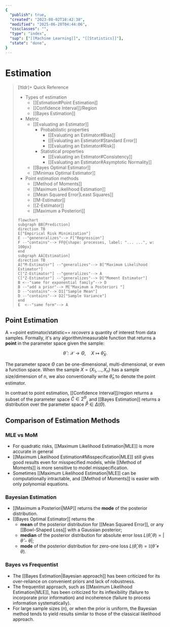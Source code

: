 ```yaml
---
{
  "publish": true,
  "created": "2023-08-02T18:42:38",
  "modified": "2025-06-28T04:44:06",
  "cssclasses": "",
  "type": "index",
  "sup": ["[[Machine Learning]]", "[[Statistics]]"],
  "state": "done",
}
---
```


# Estimation

> [!tldr]+ Quick Reference
>
> - Types of estimation
>   - [[Estimation#Point Estimation]]
>   - [[Confidence Interval]]/Region
>   - [[Bayes Estimation]]
> - Metric
>   - [[Evaluating an Estimator]]
>     - Probabilistic properties
>       - [[Evaluating an Estimator#Bias]]
>       - [[Evaluating an Estimator#Standard Error]]
>       - [[Evaluating an Estimator#Risk]]
>     - Statistical properties
>       - [[Evaluating an Estimator#Consistency]]
>       - [[Evaluating an Estimator#Asymptotic Normality]]
>   - [[Bayes Optimal Estimator]]
>   - [[Minimax Optimal Estimator]]
> - Point estimation methods
>   - [[Method of Moments]]
>   - [[Maximum Likelihood Estimation]]
>   - [[Mean Squared Error\|Least Squares]]
>   - [[M-Estimator]]
>   - [[Z-Estimator]]
>   - [[Maximum a Posteriori]]
>
> ```mermaid
> flowchart
> subgraph BB[Prediction]
> direction TB
> E["Empirical Risk Minimization"]
> E --"geneneralizes"--> F["Regression"]
> F --"contains"--> FF@{shape: processes, label: "... ...", w: 100px}
> end
> subgraph AA[Estimation]
> direction TB
> A["M-Estimator"] --"generalizes"--> B["Maximum Likelihood Estimator"]
> C["Z-Estimator"] --"generalizes"--> A
> C["Z-Estimator"] --"generalizes"--> D["Moment Estimator"]
> B <--"same for exponential family"--> D
> B --"add a prior"--> M["Maximum a Posteriori "]
> D --"contains"--> D1["Sample Mean"]
> D --"contains"--> D2["Sample Variance"]
> end
> E  <--"same form"--> A
> ```

## Point Estimation

A ==point estimator/statistic== _recovers_ a quantity of interest from data samples. Formally, it's any algorithm/measurable function that returns a **point** in the parameter space given the sample:

$$
\hat{\theta} : \mathcal{X}\to \Theta, \quad X \mapsto \hat{\theta}_{X}.
$$

The parameter space $\Theta$ can be one-dimensional, multi-dimensional, or even a function space. When the sample $X=(X_{1},\dots,X_{n})$ has a sample size/dimension of $n$, we also conventionally write $\hat{\theta}_{n}$ to denote the point estimator.

In contrast to point estimation, [[Confidence Interval]]/region returns a subset of the parameter space $\hat{C}\in 2^{\Theta}$, and [[Bayes Estimation]] returns a distribution over the parameter space $\hat{P}\in \Delta(\Theta)$.

## Comparison of Estimation Methods

### MLE vs MoM

- For quadratic risks, [[Maximum Likelihood Estimation\|MLE]] is more accurate in general
- [[Maximum Likelihood Estimation#Misspecification\|MLE]] still gives good results even for misspecified models, while [[Method of Moments]] is more sensitive to model misspecification.
- Sometimes [[Maximum Likelihood Estimation\|MLE]] can be computationally intractable, and [[Method of Moments]] is easier with only polynomial equations.

### Bayesian Estimation

- [[Maximum a Posteriori\|MAP]] returns the **mode** of the posterior distribution.
- [[Bayes Optimal Estimator]] returns the
  - **mean** of the posterior distribution for [[Mean Squared Error]], or any [[Bowl-Shaped Loss]] with a Gaussian posterior;
  - **median** of the posterior distribution for absolute error loss $L(\hat{\theta},\theta)= |\hat{\theta}-\theta|$;
  - **mode** of the posterior distribution for zero-one loss $L(\hat{\theta},\theta)= \mathbb{I}(\hat{\theta}\ne\theta)$.

### Bayes vs Frequentist

- The [[Bayes Estimation\|Bayesian approach]] has been criticized for its over-reliance on convenient priors and lack of robustness.
- The frequentist approach, such as [[Maximum Likelihood Estimation\|MLE]], has been criticized for its inflexibility (failure to incorporate prior information) and incoherence (failure to process information systematically).
- For large sample sizes ($n$), or when the prior is uniform, the Bayesian method tends to yield results similar to those of the classical likelihood approach.

